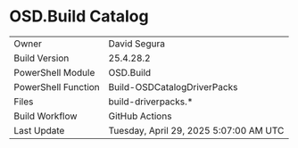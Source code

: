 ﻿# OSD.Build Catalog

| | |
|-|-|
| Owner | David Segura |
| Build Version | 25.4.28.2 |
| PowerShell Module | OSD.Build |
| PowerShell Function | Build-OSDCatalogDriverPacks |
| Files | build-driverpacks.* |
| Build Workflow | GitHub Actions |
| Last Update | Tuesday, April 29, 2025 5:07:00 AM UTC |
